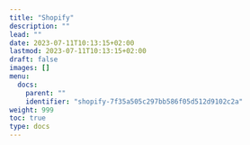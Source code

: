 ```yaml
---
title: "Shopify"
description: ""
lead: ""
date: 2023-07-11T10:13:15+02:00
lastmod: 2023-07-11T10:13:15+02:00
draft: false
images: []
menu:
  docs:
    parent: ""
    identifier: "shopify-7f35a505c297bb586f05d512d9102c2a"
weight: 999
toc: true
type: docs
---
```

